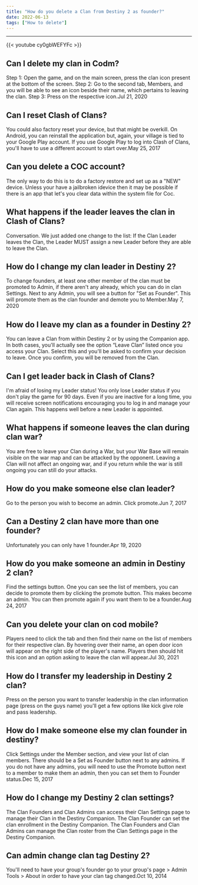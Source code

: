 ```yaml
---
title: "How do you delete a Clan from Destiny 2 as founder?"
date: 2022-06-13
tags: ["How to delete"]
---
```


---
{{< youtube cy0gbWEFYFc >}}
## Can I delete my clan in Codm?
Step 1: Open the game, and on the main screen, press the clan icon present at the bottom of the screen. Step 2: Go to the second tab, Members, and you will be able to see an icon beside their name, which pertains to leaving the clan. Step 3: Press on the respective icon.Jul 21, 2020

## Can I reset Clash of Clans?
You could also factory reset your device, but that might be overkill. On Android, you can reinstall the application but, again, your village is tied to your Google Play account. If you use Google Play to log into Clash of Clans, you'll have to use a different account to start over.May 25, 2017

## Can you delete a COC account?
The only way to do this is to do a factory restore and set up as a "NEW" device. Unless your have a jailbroken idevice then it may be possible if there is an app that let's you clear data within the system file for Coc.

## What happens if the leader leaves the clan in Clash of Clans?
Conversation. We just added one change to the list: If the Clan Leader leaves the Clan, the Leader MUST assign a new Leader before they are able to leave the Clan.

## How do I change my clan leader in Destiny 2?
To change founders, at least one other member of the clan must be promoted to Admin, if there aren't any already, which you can do in clan Settings. Next to any Admin, you will see a button for "Set as Founder". This will promote them as the clan founder and demote you to Member.May 7, 2020

## How do I leave my clan as a founder in Destiny 2?
You can leave a Clan from within Destiny 2 or by using the Companion app. In both cases, you'll actually see the option “Leave Clan” listed once you access your Clan. Select this and you'll be asked to confirm your decision to leave. Once you confirm, you will be removed from the Clan.

## Can I get leader back in Clash of Clans?
I'm afraid of losing my Leader status! You only lose Leader status if you don't play the game for 90 days. Even if you are inactive for a long time, you will receive screen notifications encouraging you to log in and manage your Clan again. This happens well before a new Leader is appointed.

## What happens if someone leaves the clan during clan war?
You are free to leave your Clan during a War, but your War Base will remain visible on the war map and can be attacked by the opponent. Leaving a Clan will not affect an ongoing war, and if you return while the war is still ongoing you can still do your attacks.

## How do you make someone else clan leader?
Go to the person you wish to become an admin. Click promote.Jun 7, 2017

## Can a Destiny 2 clan have more than one founder?
Unfortunately you can only have 1 founder.Apr 19, 2020

## How do you make someone an admin in Destiny 2 clan?
Find the settings button. One you can see the list of members, you can decide to promote them by clicking the promote button. This makes become an admin. You can then promote again if you want them to be a founder.Aug 24, 2017

## Can you delete your clan on cod mobile?
Players need to click the tab and then find their name on the list of members for their respective clan. By hovering over their name, an open door icon will appear on the right side of the player's name. Players then should hit this icon and an option asking to leave the clan will appear.Jul 30, 2021

## How do I transfer my leadership in Destiny 2 clan?
Press on the person you want to transfer leadership in the clan information page (press on the guys name) you'll get a few options like kick give role and pass leadership.

## How do I make someone else my clan founder in destiny?
Click Settings under the Member section, and view your list of clan members. There should be a Set as Founder button next to any admins. If you do not have any admins, you will need to use the Promote button next to a member to make them an admin, then you can set them to Founder status.Dec 15, 2017

## How do I change my Destiny 2 clan settings?
The Clan Founders and Clan Admins can access their Clan Settings page to manage their Clan in the Destiny Companion. The Clan Founder can set the clan enrollment in the Destiny Companion. The Clan Founders and Clan Admins can manage the Clan roster from the Clan Settings page in the Destiny Companion.

## Can admin change clan tag Destiny 2?
You'll need to have your group's founder go to your group's page > Admin Tools > About in order to have your clan tag changed.Oct 10, 2014

